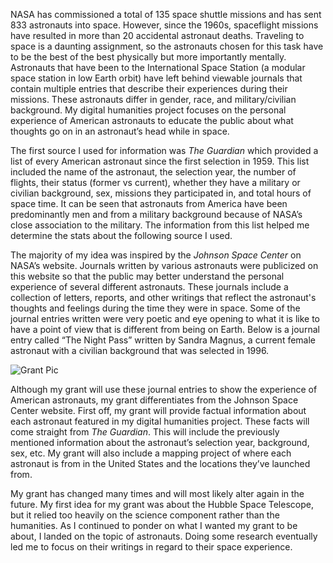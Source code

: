 NASA has commissioned a total of 135 space shuttle missions and has sent 833 astronauts into space. However, since the 1960s, spaceflight missions have resulted in more than 20 accidental astronaut deaths. Traveling to space is a daunting assignment, so the astronauts chosen for this task have to be the best of the best physically but more importantly mentally. Astronauts that have been to the International Space Station (a modular space station in low Earth orbit) have left behind viewable journals that contain multiple entries that describe their experiences during their missions. These astronauts differ in gender, race, and military/civilian background. My digital humanities project focuses on the personal experience of American astronauts to educate the public about what thoughts go on in an astronaut’s head while in space.

The first source I used for information was *The Guardian* which provided a list of every American astronaut since the first selection in 1959. This list included the name of the astronaut, the selection year, the number of flights, their status (former vs current), whether they have a military or civilian background, sex, missions they participated in, and total hours of space time. It can be seen that astronauts from America have been predominantly men and from a military background because of NASA’s close association to the military. The information from this list helped me determine the stats about the following source I used.

The majority of my idea was inspired by the *Johnson Space Center* on NASA’s website. Journals written by various astronauts were publicized on this website so that the public may better understand the personal experience of several different astronauts. These journals include a collection of letters, reports, and other writings that reflect the astronaut's thoughts and feelings during the time they were in space. Some of the journal entries written were very poetic and eye opening to what it is like to have a point of view that is different from being on Earth. Below is a journal entry called “The Night Pass” written by Sandra Magnus, a current female astronaut with a civilian background that was selected in 1996.

![Grant Pic](https://clarkedwards.github.io/Clark-Edwards-CNU/images/grantpicone.png)

Although my grant will use these journal entries to show the experience of American astronauts, my grant differentiates from the Johnson Space Center website. First off, my grant will provide factual information about each astronaut featured in my digital humanities project. These facts will come straight from *The Guardian*. This will include the previously mentioned information about the astronaut’s selection year, background, sex, etc. My grant will also include a mapping project of where each astronaut is from in the United States and the locations they’ve launched from.

My grant has changed many times and will most likely alter again in the future. My first idea for my grant was about the Hubble Space Telescope, but it relied too heavily on the science component rather than the humanities. As I continued to ponder on what I wanted my grant to be about, I landed on the topic of astronauts. Doing some research eventually led me to focus on their writings in regard to their space experience.
